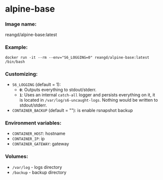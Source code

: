 alpine-base
===


### Image name:
reangd/alpine-base:latest


### Example:
```
docker run -it --rm --env="S6_LOGGING=0" reangd/alpine-base:latest /bin/bash
```


### Customizing:
* `S6_LOGGING` (default = 1):
  * **`0`**: Outputs everything to stdout/stderr.
  * **`1`**: Uses an internal `catch-all` logger and persists everything on it, it is located in `/var/log/s6-uncaught-logs`. Nothing would be written to stdout/stderr.
* `CONTAINER_BACKUP` (default = ""): is enable rsnapshot backup


### Environment variables:
* `CONTAINER_HOST`: hostname
* `CONTAINER_IP`: ip
* `CONTAINER_GATEWAY`: gateway


### Volumes:
* `/var/log` - logs directory
* `/backup` - backup directory